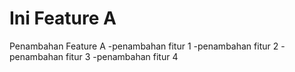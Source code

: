 # Ini Feature A
Penambahan Feature A
-penambahan fitur 1
-penambahan fitur 2
-penambahan fitur 3
-penambahan fitur 4



